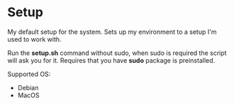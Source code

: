# Setup

My default setup for the system. Sets up my environment to a setup I'm used to work with.

Run the **setup.sh** command without sudo, when sudo is required the script will ask you for it.
Requires that you have **sudo** package is preinstalled.

Supported OS:
* Debian
* MacOS